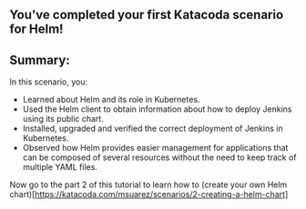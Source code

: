## You've completed your first Katacoda scenario for Helm!


## Summary:

In this scenario, you:

* Learned about Helm and its role in Kubernetes.
* Used the Helm client to obtain information about how to deploy Jenkins using its public chart.
* Installed, upgraded and verified the correct deployment of Jenkins in Kubernetes.
* Observed how Helm provides easier management for  applications that can be composed of several resources without the need to keep track of multiple YAML files.

Now go to the part 2 of this tutorial to learn how to (create your own Helm chart)[https://katacoda.com/msuarez/scenarios/2-creating-a-helm-chart]

